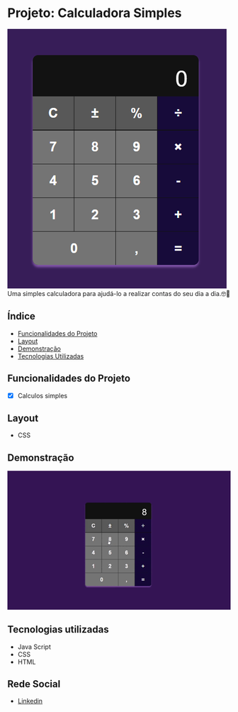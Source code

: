 # Projeto: Calculadora Simples
![LabelCalculadora](/assets/Calculadora.png)
Uma simples calculadora para ajudá-lo a realizar contas do seu dia a dia.🤓🧮

## Índice
- <a href="#funcionalidades-do-projeto">Funcionalidades do Projeto</a>
- <a href="#Layout">Layout<a>
- <a href="#Demonstração">Demonstração<a>
- <a href="#tecnologias-utilizadas">Tecnologias Utilizadas<a>

## Funcionalidades do Projeto
- [x] Calculos simples

## Layout
- CSS

## Demonstração
![Link demonstração](/assets/Calculadora.gif)

## Tecnologias utilizadas
- Java Script
- CSS
- HTML

## Rede Social
- <a href="https://www.linkedin.com/in/luan-estifer-rodrigues-pereira-7577a2285/" target="_blank">Linkedin<a>
